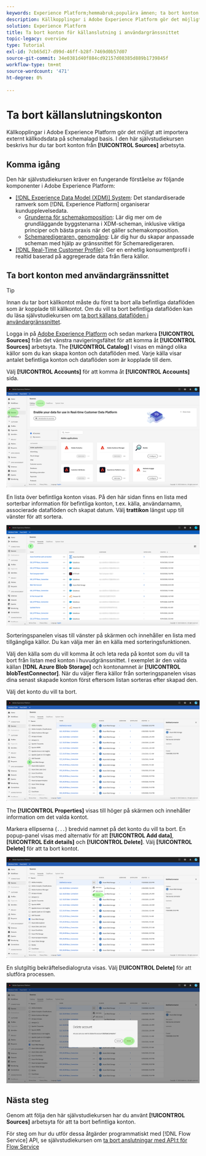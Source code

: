 ```yaml
---
keywords: Experience Platform;hemmabruk;populära ämnen; ta bort konton
description: Källkopplingar i Adobe Experience Platform gör det möjligt att importera externt källkodsdata på schemalagd basis. I den här självstudiekursen beskrivs hur du tar bort konton från arbetsytan Källor.
solution: Experience Platform
title: Ta bort konton för källanslutning i användargränssnittet
topic-legacy: overview
type: Tutorial
exl-id: 7cb65d17-d99d-46ff-b28f-7469d0b57d07
source-git-commit: 34e0381d40f884cd92157d08385d889b1739845f
workflow-type: tm+mt
source-wordcount: '471'
ht-degree: 0%

---
```


# Ta bort källanslutningskonton

Källkopplingar i Adobe Experience Platform gör det möjligt att importera externt källkodsdata på schemalagd basis. I den här självstudiekursen beskrivs hur du tar bort konton från **[!UICONTROL Sources]** arbetsyta.

## Komma igång

Den här självstudiekursen kräver en fungerande förståelse av följande komponenter i Adobe Experience Platform:

- [[!DNL Experience Data Model (XDM)] System](../../../xdm/home.md): Det standardiserade ramverk som [!DNL Experience Platform] organiserar kundupplevelsedata.
   - [Grunderna för schemakomposition](../../../xdm/schema/composition.md): Lär dig mer om de grundläggande byggstenarna i XDM-scheman, inklusive viktiga principer och bästa praxis när det gäller schemakomposition.
   - [Schemaredigeraren, genomgång](../../../xdm/tutorials/create-schema-ui.md): Lär dig hur du skapar anpassade scheman med hjälp av gränssnittet för Schemaredigeraren.
- [[!DNL Real-Time Customer Profile]](../../../profile/home.md): Ger en enhetlig konsumentprofil i realtid baserad på aggregerade data från flera källor.

## Ta bort konton med användargränssnittet

>[!TIP]
>
>Innan du tar bort källkontot måste du först ta bort alla befintliga dataflöden som är kopplade till källkontot. Om du vill ta bort befintliga dataflöden kan du läsa självstudiekursen om [ta bort källans dataflöden i användargränssnittet](./delete.md).

Logga in på [Adobe Experience Platform](https://platform.adobe.com) och sedan markera **[!UICONTROL Sources]** från det vänstra navigeringsfältet för att komma åt **[!UICONTROL Sources]** arbetsyta. The **[!UICONTROL Catalog]** I visas en mängd olika källor som du kan skapa konton och dataflöden med. Varje källa visar antalet befintliga konton och dataflöden som är kopplade till dem.

Välj **[!UICONTROL Accounts]** för att komma åt **[!UICONTROL Accounts]** sida.

![catalog-accounts](../../images/tutorials/delete-accounts/catalog.png)

En lista över befintliga konton visas. På den här sidan finns en lista med sorterbar information för befintliga konton, t.ex. källa, användarnamn, associerade dataflöden och skapat datum. Välj **trattikon** längst upp till vänster för att sortera.

![dataflows-list](../../images/tutorials/delete-accounts/accounts.png)

Sorteringspanelen visas till vänster på skärmen och innehåller en lista med tillgängliga källor. Du kan välja mer än en källa med sorteringsfunktionen.

Välj den källa som du vill komma åt och leta reda på kontot som du vill ta bort från listan med konton i huvudgränssnittet. I exemplet är den valda källan **[!DNL Azure Blob Storage]** och kontonamnet är **[!UICONTROL blobTestConnector]**. När du väljer flera källor från sorteringspanelen visas dina senast skapade konton först eftersom listan sorteras efter skapad den.

Välj det konto du vill ta bort.

![dataflows-sort](../../images/tutorials/delete-accounts/sort.png)

The **[!UICONTROL Properties]** visas till höger på skärmen och innehåller information om det valda kontot.

Markera ellipserna (`...`) bredvid namnet på det konto du vill ta bort. En popup-panel visas med alternativ för att **[!UICONTROL Add data]**, **[!UICONTROL Edit details]** och **[!UICONTROL Delete]**. Välj **[!UICONTROL Delete]** för att ta bort kontot.

![dataflows-sort](../../images/tutorials/delete-accounts/delete.png)

En slutgiltig bekräftelsedialogruta visas. Välj **[!UICONTROL Delete]** för att slutföra processen.

![delete](../../images/tutorials/delete-accounts/confirm.png)

## Nästa steg

Genom att följa den här självstudiekursen har du använt **[!UICONTROL Sources]** arbetsyta för att ta bort befintliga konton.

För steg om hur du utför dessa åtgärder programmatiskt med [!DNL Flow Service] API, se självstudiekursen om [ta bort anslutningar med API:t för Flow Service](../../tutorials/api/delete.md)
